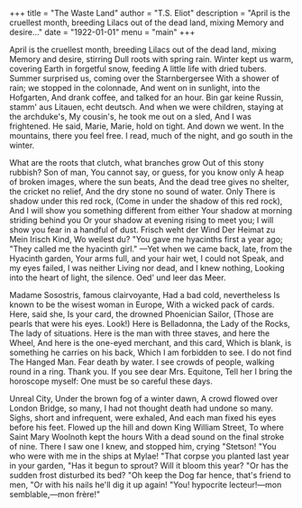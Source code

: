+++
title = "The Waste Land"
author = "T.S. Eliot"
description = "April is the cruellest month, breeding Lilacs out of the dead land, mixing Memory and desire..."
date = "1922-01-01"
menu = "main"
+++

April is the cruellest month, breeding
Lilacs out of the dead land, mixing
Memory and desire, stirring
Dull roots with spring rain.
Winter kept us warm, covering
Earth in forgetful snow, feeding
A little life with dried tubers.
Summer surprised us, coming over the Starnbergersee
With a shower of rain; we stopped in the colonnade,
And went on in sunlight, into the Hofgarten,
And drank coffee, and talked for an hour.
Bin gar keine Russin, stamm' aus Litauen, echt deutsch.
And when we were children, staying at the archduke's,
My cousin's, he took me out on a sled,
And I was frightened. He said, Marie,
Marie, hold on tight. And down we went.
In the mountains, there you feel free.
I read, much of the night, and go south in the winter.

What are the roots that clutch, what branches grow
Out of this stony rubbish? Son of man,
You cannot say, or guess, for you know only
A heap of broken images, where the sun beats,
And the dead tree gives no shelter, the cricket no relief,
And the dry stone no sound of water. Only
There is shadow under this red rock,
(Come in under the shadow of this red rock),
And I will show you something different from either
Your shadow at morning striding behind you
Or your shadow at evening rising to meet you;
I will show you fear in a handful of dust.
      Frisch weht der Wind
      Der Heimat zu
      Mein Irisch Kind,
      Wo weilest du?
"You gave me hyacinths first a year ago;
"They called me the hyacinth girl."
—Yet when we came back, late, from the Hyacinth garden,
Your arms full, and your hair wet, I could not
Speak, and my eyes failed, I was neither
Living nor dead, and I knew nothing,
Looking into the heart of light, the silence.
Oed' und leer das Meer.

Madame Sosostris, famous clairvoyante,
Had a bad cold, nevertheless
Is known to be the wisest woman in Europe,
With a wicked pack of cards. Here, said she,
Is your card, the drowned Phoenician Sailor,
(Those are pearls that were his eyes. Look!)
Here is Belladonna, the Lady of the Rocks,
The lady of situations.
Here is the man with three staves, and here the Wheel,
And here is the one-eyed merchant, and this card,
Which is blank, is something he carries on his back,
Which I am forbidden to see. I do not find
The Hanged Man. Fear death by water.
I see crowds of people, walking round in a ring.
Thank you. If you see dear Mrs. Equitone,
Tell her I bring the horoscope myself:
One must be so careful these days.

Unreal City,
Under the brown fog of a winter dawn,
A crowd flowed over London Bridge, so many,
I had not thought death had undone so many.
Sighs, short and infrequent, were exhaled,
And each man fixed his eyes before his feet.
Flowed up the hill and down King William Street,
To where Saint Mary Woolnoth kept the hours
With a dead sound on the final stroke of nine.
There I saw one I knew, and stopped him, crying "Stetson!
"You who were with me in the ships at Mylae!
"That corpse you planted last year in your garden,
"Has it begun to sprout? Will it bloom this year?
"Or has the sudden frost disturbed its bed?
"Oh keep the Dog far hence, that's friend to men,
"Or with his nails he'll dig it up again!
"You! hypocrite lecteur!—mon semblable,—mon frère!"


